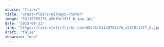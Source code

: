 ```yaml
---
source: "flickr"
title: "Great-Plains-Airways-Poster"
image: "53130759176_a58f8c13ff_b.jpg.jpg"
date: "2023-08-21"
link: "https://live.staticflickr.com/65535/53130759176_a58f8c13ff_b.jpg"
draft: "false"
showcase: "map"
---
```

